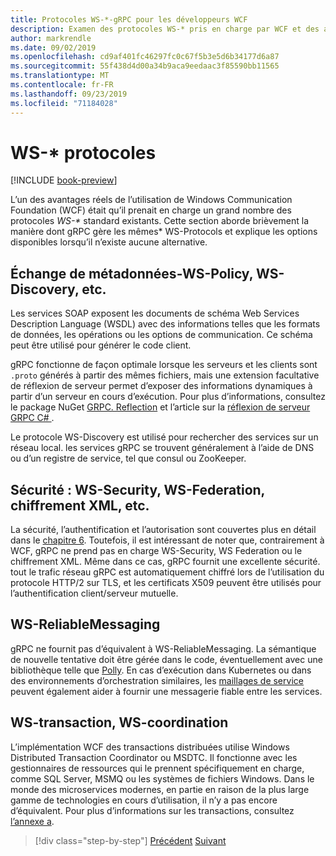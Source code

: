 ```yaml
---
title: Protocoles WS-*-gRPC pour les développeurs WCF
description: Examen des protocoles WS-* pris en charge par WCF et des alternatives disponibles avec gRPC
author: markrendle
ms.date: 09/02/2019
ms.openlocfilehash: cd9af401fc46297fc0c67f5b3e5d6b34177d6a87
ms.sourcegitcommit: 55f438d4d00a34b9aca9eedaac3f85590bb11565
ms.translationtype: MT
ms.contentlocale: fr-FR
ms.lasthandoff: 09/23/2019
ms.locfileid: "71184028"
---
```

# <a name="ws--protocols"></a>WS-\* protocoles

[!INCLUDE [book-preview](../../../includes/book-preview.md)]

L’un des avantages réels de l’utilisation de Windows Communication Foundation (WCF) était qu’il prenait en charge un grand nombre des protocoles _WS-\*_  standard existants. Cette section aborde brièvement la manière dont gRPC gère les mêmes\* WS-Protocols et explique les options disponibles lorsqu’il n’existe aucune alternative.

## <a name="metadata-exchange---ws-policy-ws-discovery-and-so-on"></a>Échange de métadonnées-WS-Policy, WS-Discovery, etc.

Les services SOAP exposent les documents de schéma Web Services Description Language (WSDL) avec des informations telles que les formats de données, les opérations ou les options de communication. Ce schéma peut être utilisé pour générer le code client.

gRPC fonctionne de façon optimale lorsque les serveurs et les clients sont `.proto` générés à partir des mêmes fichiers, mais une extension facultative de réflexion de serveur permet d’exposer des informations dynamiques à partir d’un serveur en cours d’exécution. Pour plus d’informations, consultez le package NuGet [GRPC. Reflection](https://nuget.org/packages/Grpc.Reflection) et l’article sur la [réflexion de serveur GRPC C# ](https://github.com/grpc/grpc/blob/master/doc/csharp/server_reflection.md) .

Le protocole WS-Discovery est utilisé pour rechercher des services sur un réseau local. les services gRPC se trouvent généralement à l’aide de DNS ou d’un registre de service, tel que consul ou ZooKeeper.

## <a name="security--ws-security-ws-federation-xml-encryption-and-so-on"></a>Sécurité : WS-Security, WS-Federation, chiffrement XML, etc.

La sécurité, l’authentification et l’autorisation sont couvertes plus en détail dans le [chapitre 6](security.md). Toutefois, il est intéressant de noter que, contrairement à WCF, gRPC ne prend pas en charge WS-Security, WS Federation ou le chiffrement XML. Même dans ce cas, gRPC fournit une excellente sécurité. tout le trafic réseau gRPC est automatiquement chiffré lors de l’utilisation du protocole HTTP/2 sur TLS, et les certificats X509 peuvent être utilisés pour l’authentification client/serveur mutuelle.

## <a name="ws-reliablemessaging"></a>WS-ReliableMessaging

gRPC ne fournit pas d’équivalent à WS-ReliableMessaging. La sémantique de nouvelle tentative doit être gérée dans le code, éventuellement avec une bibliothèque telle que [Polly](https://github.com/App-vNext/Polly). En cas d’exécution dans Kubernetes ou dans des environnements d’orchestration similaires, les [maillages de service](service-mesh.md) peuvent également aider à fournir une messagerie fiable entre les services.

## <a name="ws-transaction-ws-coordination"></a>WS-transaction, WS-coordination

L’implémentation WCF des transactions distribuées utilise Windows Distributed Transaction Coordinator ou MSDTC. Il fonctionne avec les gestionnaires de ressources qui le prennent spécifiquement en charge, comme SQL Server, MSMQ ou les systèmes de fichiers Windows. Dans le monde des microservices modernes, en partie en raison de la plus large gamme de technologies en cours d’utilisation, il n’y a pas encore d’équivalent. Pour plus d’informations sur les transactions, consultez [l’annexe a](appendix.md).

>[!div class="step-by-step"]
>[Précédent](error-handling.md)
>[Suivant](migrate-wcf-to-grpc.md)
